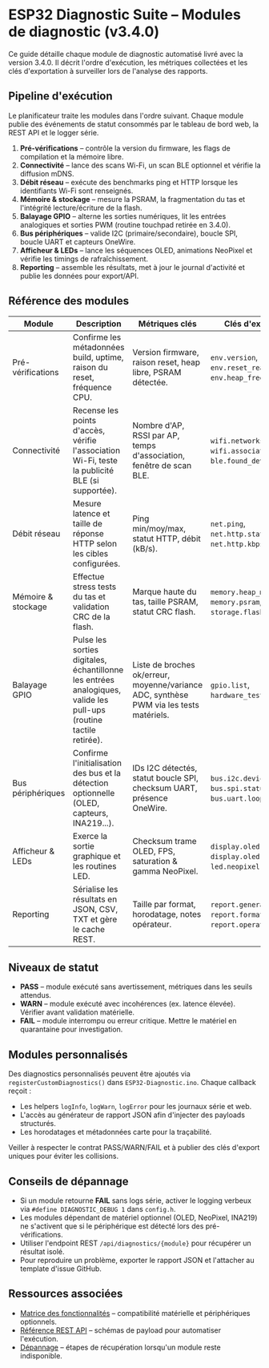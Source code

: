# ESP32 Diagnostic Suite – Modules de diagnostic (v3.4.0)

Ce guide détaille chaque module de diagnostic automatisé livré avec la version 3.4.0. Il décrit l'ordre d'exécution, les métriques
collectées et les clés d'exportation à surveiller lors de l'analyse des rapports.

## Pipeline d'exécution
Le planificateur traite les modules dans l'ordre suivant. Chaque module publie des événements de statut consommés par le tableau de
bord web, la REST API et le logger série.

1. **Pré-vérifications** – contrôle la version du firmware, les flags de compilation et la mémoire libre.
2. **Connectivité** – lance des scans Wi-Fi, un scan BLE optionnel et vérifie la diffusion mDNS.
3. **Débit réseau** – exécute des benchmarks ping et HTTP lorsque les identifiants Wi-Fi sont renseignés.
4. **Mémoire & stockage** – mesure la PSRAM, la fragmentation du tas et l'intégrité lecture/écriture de la flash.
5. **Balayage GPIO** – alterne les sorties numériques, lit les entrées analogiques et sorties PWM (routine touchpad retirée en 3.4.0).
6. **Bus périphériques** – valide I2C (primaire/secondaire), boucle SPI, boucle UART et capteurs OneWire.
7. **Afficheur & LEDs** – lance les séquences OLED, animations NeoPixel et vérifie les timings de rafraîchissement.
8. **Reporting** – assemble les résultats, met à jour le journal d'activité et publie les données pour export/API.

## Référence des modules
| Module | Description | Métriques clés | Clés d'export |
|--------|-------------|----------------|--------------|
| Pré-vérifications | Confirme les métadonnées build, uptime, raison du reset, fréquence CPU. | Version firmware, raison reset, heap libre, PSRAM détectée. | `env.version`, `env.reset_reason`, `env.heap_free`. |
| Connectivité | Recense les points d'accès, vérifie l'association Wi-Fi, teste la publicité BLE (si supportée). | Nombre d'AP, RSSI par AP, temps d'association, fenêtre de scan BLE. | `wifi.networks[]`, `wifi.association_ms`, `ble.found_devices`. |
| Débit réseau | Mesure latence et taille de réponse HTTP selon les cibles configurées. | Ping min/moy/max, statut HTTP, débit (kB/s). | `net.ping`, `net.http.status`, `net.http.kbps`. |
| Mémoire & stockage | Effectue stress tests du tas et validation CRC de la flash. | Marque haute du tas, taille PSRAM, statut CRC flash. | `memory.heap_max`, `memory.psram`, `storage.flash_crc`. |
| Balayage GPIO | Pulse les sorties digitales, échantillonne les entrées analogiques, valide les pull-ups (routine tactile retirée). | Liste de broches ok/erreur, moyenne/variance ADC, synthèse PWM via les tests matériels. | `gpio.list`, `hardware_tests.pwm`. |
| Bus périphériques | Confirme l'initialisation des bus et la détection optionnelle (OLED, capteurs, INA219...). | IDs I2C détectés, statut boucle SPI, checksum UART, présence OneWire. | `bus.i2c.devices[]`, `bus.spi.status`, `bus.uart.loopback`. |
| Afficheur & LEDs | Exerce la sortie graphique et les routines LED. | Checksum trame OLED, FPS, saturation & gamma NeoPixel. | `display.oled.frames`, `display.oled.fps`, `led.neopixel.status`. |
| Reporting | Sérialise les résultats en JSON, CSV, TXT et gère le cache REST. | Taille par format, horodatage, notes opérateur. | `report.generated_at`, `report.formats`, `report.operator`. |

## Niveaux de statut
- **PASS** – module exécuté sans avertissement, métriques dans les seuils attendus.
- **WARN** – module exécuté avec incohérences (ex. latence élevée). Vérifier avant validation matérielle.
- **FAIL** – module interrompu ou erreur critique. Mettre le matériel en quarantaine pour investigation.

## Modules personnalisés
Des diagnostics personnalisés peuvent être ajoutés via `registerCustomDiagnostics()` dans `ESP32-Diagnostic.ino`. Chaque callback reçoit :

- Les helpers `logInfo`, `logWarn`, `logError` pour les journaux série et web.
- L'accès au générateur de rapport JSON afin d'injecter des payloads structurés.
- Les horodatages et métadonnées carte pour la traçabilité.

Veiller à respecter le contrat PASS/WARN/FAIL et à publier des clés d'export uniques pour éviter les collisions.

## Conseils de dépannage
- Si un module retourne **FAIL** sans logs série, activer le logging verbeux via `#define DIAGNOSTIC_DEBUG 1` dans `config.h`.
- Les modules dépendant de matériel optionnel (OLED, NeoPixel, INA219) ne s'activent que si le périphérique est détecté lors des pré-vérifications.
- Utiliser l'endpoint REST `/api/diagnostics/{module}` pour récupérer un résultat isolé.
- Pour reproduire un problème, exporter le rapport JSON et l'attacher au template d'issue GitHub.

## Ressources associées
- [Matrice des fonctionnalités](FEATURE_MATRIX_FR.md) – compatibilité matérielle et périphériques optionnels.
- [Référence REST API](API_REFERENCE_FR.md) – schémas de payload pour automatiser l'exécution.
- [Dépannage](TROUBLESHOOTING_FR.md) – étapes de récupération lorsqu'un module reste indisponible.
